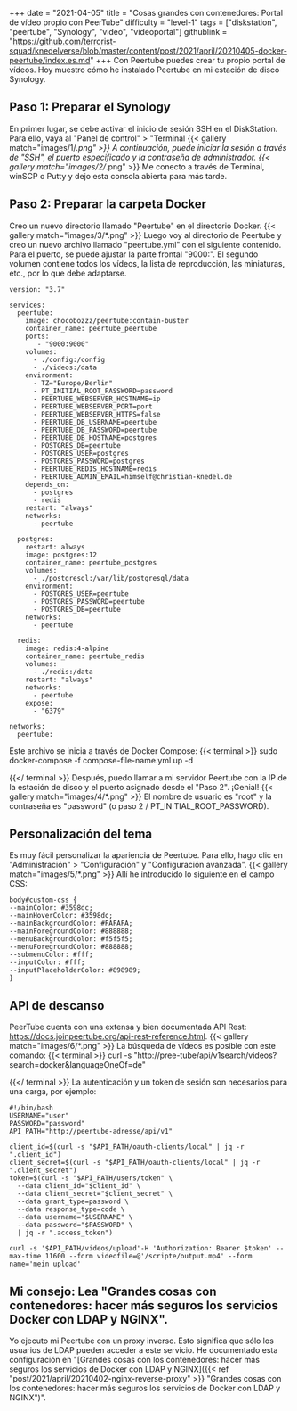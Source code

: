 +++
date = "2021-04-05"
title = "Cosas grandes con contenedores: Portal de vídeo propio con PeerTube"
difficulty = "level-1"
tags = ["diskstation", "peertube", "Synology", "video", "videoportal"]
githublink = "https://github.com/terrorist-squad/knedelverse/blob/master/content/post/2021/april/20210405-docker-peertube/index.es.md"
+++
Con Peertube puedes crear tu propio portal de vídeos. Hoy muestro cómo he instalado Peertube en mi estación de disco Synology.
## Paso 1: Preparar el Synology
En primer lugar, se debe activar el inicio de sesión SSH en el DiskStation. Para ello, vaya al "Panel de control" > "Terminal
{{< gallery match="images/1/*.png" >}}
A continuación, puede iniciar la sesión a través de "SSH", el puerto especificado y la contraseña de administrador.
{{< gallery match="images/2/*.png" >}}
Me conecto a través de Terminal, winSCP o Putty y dejo esta consola abierta para más tarde.
## Paso 2: Preparar la carpeta Docker
Creo un nuevo directorio llamado "Peertube" en el directorio Docker.
{{< gallery match="images/3/*.png" >}}
Luego voy al directorio de Peertube y creo un nuevo archivo llamado "peertube.yml" con el siguiente contenido. Para el puerto, se puede ajustar la parte frontal "9000:". El segundo volumen contiene todos los vídeos, la lista de reproducción, las miniaturas, etc., por lo que debe adaptarse.
```
version: "3.7"

services:
  peertube:
    image: chocobozzz/peertube:contain-buster
    container_name: peertube_peertube
    ports:
       - "9000:9000"
    volumes:
      - ./config:/config
      - ./videos:/data
    environment:
      - TZ="Europe/Berlin"
      - PT_INITIAL_ROOT_PASSWORD=password
      - PEERTUBE_WEBSERVER_HOSTNAME=ip
      - PEERTUBE_WEBSERVER_PORT=port
      - PEERTUBE_WEBSERVER_HTTPS=false
      - PEERTUBE_DB_USERNAME=peertube
      - PEERTUBE_DB_PASSWORD=peertube
      - PEERTUBE_DB_HOSTNAME=postgres
      - POSTGRES_DB=peertube
      - POSTGRES_USER=postgres
      - POSTGRES_PASSWORD=postgres
      - PEERTUBE_REDIS_HOSTNAME=redis
      - PEERTUBE_ADMIN_EMAIL=himself@christian-knedel.de
    depends_on:
      - postgres
      - redis
    restart: "always"
    networks:
      - peertube

  postgres:
    restart: always
    image: postgres:12
    container_name: peertube_postgres
    volumes:
      - ./postgresql:/var/lib/postgresql/data
    environment:
      - POSTGRES_USER=peertube
      - POSTGRES_PASSWORD=peertube
      - POSTGRES_DB=peertube
    networks:
      - peertube

  redis:
    image: redis:4-alpine
    container_name: peertube_redis
    volumes:
      - ./redis:/data
    restart: "always"
    networks:
      - peertube
    expose:
      - "6379"

networks:
  peertube:

```
Este archivo se inicia a través de Docker Compose:
{{< terminal >}}
sudo docker-compose -f compose-file-name.yml up -d

{{</ terminal >}}
Después, puedo llamar a mi servidor Peertube con la IP de la estación de disco y el puerto asignado desde el "Paso 2". ¡Genial!
{{< gallery match="images/4/*.png" >}}
El nombre de usuario es "root" y la contraseña es "password" (o paso 2 / PT_INITIAL_ROOT_PASSWORD).
## Personalización del tema
Es muy fácil personalizar la apariencia de Peertube. Para ello, hago clic en "Administración" > "Configuración" y "Configuración avanzada".
{{< gallery match="images/5/*.png" >}}
Allí he introducido lo siguiente en el campo CSS:
```
body#custom-css {
--mainColor: #3598dc;
--mainHoverColor: #3598dc;
--mainBackgroundColor: #FAFAFA;
--mainForegroundColor: #888888;
--menuBackgroundColor: #f5f5f5;
--menuForegroundColor: #888888;
--submenuColor: #fff;
--inputColor: #fff;
--inputPlaceholderColor: #898989;
}

```

## API de descanso
PeerTube cuenta con una extensa y bien documentada API Rest: https://docs.joinpeertube.org/api-rest-reference.html.
{{< gallery match="images/6/*.png" >}}
La búsqueda de vídeos es posible con este comando:
{{< terminal >}}
curl -s "http://pree-tube/api/v1search/videos?search=docker&languageOneOf=de"

{{</ terminal >}}
La autenticación y un token de sesión son necesarios para una carga, por ejemplo:
```
#!/bin/bash
USERNAME="user"
PASSWORD="password"
API_PATH="http://peertube-adresse/api/v1"

client_id=$(curl -s "$API_PATH/oauth-clients/local" | jq -r ".client_id")
client_secret=$(curl -s "$API_PATH/oauth-clients/local" | jq -r ".client_secret")
token=$(curl -s "$API_PATH/users/token" \
  --data client_id="$client_id" \
  --data client_secret="$client_secret" \
  --data grant_type=password \
  --data response_type=code \
  --data username="$USERNAME" \
  --data password="$PASSWORD" \
  | jq -r ".access_token")

curl -s '$API_PATH/videos/upload'-H 'Authorization: Bearer $token' --max-time 11600 --form videofile=@'/scripte/output.mp4' --form name='mein upload' 

```

## Mi consejo: Lea "Grandes cosas con contenedores: hacer más seguros los servicios Docker con LDAP y NGINX".
Yo ejecuto mi Peertube con un proxy inverso. Esto significa que sólo los usuarios de LDAP pueden acceder a este servicio. He documentado esta configuración en "[Grandes cosas con los contenedores: hacer más seguros los servicios de Docker con LDAP y NGINX]({{< ref "post/2021/april/20210402-nginx-reverse-proxy" >}} "Grandes cosas con los contenedores: hacer más seguros los servicios de Docker con LDAP y NGINX")".
